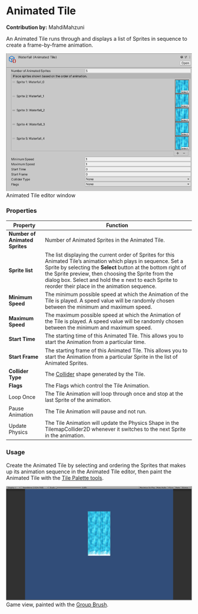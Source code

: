 # Animated Tile

__Contribution by:__  MahdiMahzuni

An Animated Tile runs through and displays a list of Sprites in sequence to create a frame-by-frame animation.

![](images/AnimatedTileEditor.png)<br/>Animated Tile editor window

### Properties

| Property                       | Function                                                                                                                                                                                                                                                                                                                                              |
|--------------------------------|-------------------------------------------------------------------------------------------------------------------------------------------------------------------------------------------------------------------------------------------------------------------------------------------------------------------------------------------------------|
| __Number of Animated Sprites__ | Number of Animated Sprites in the Animated Tile.                                                                                                                                                                                                                                                                                                      |
| __Sprite list__                | The list displaying the current order of Sprites for this Animated Tile’s animation which plays in sequence. Set a Sprite by selecting the **Select** button at the bottom right of the Sprite preview, then choosing the Sprite from the dialog box. Select and hold the **=** next to each Sprite to reorder their place in the animation sequence. |
| __Minimum Speed__              | The minimum possible speed at which the Animation of the Tile is played. A speed value will be randomly chosen between the minimum and maximum speed.                                                                                                                                                                                                 |
| __Maximum Speed__              | The maximum possible speed at which the Animation of the Tile is played. A speed value will be randomly chosen between the minimum and maximum speed.                                                                                                                                                                                                 |
| __Start Time__                 | The starting time of this Animated Tile. This allows you to start the Animation from a particular time.                                                                                                                                                                                                                                               |
| __Start Frame__                | The starting frame of this Animated Tile. This allows you to start the Animation from a particular Sprite in the list of Animated Sprites.                                                                                                                                                                                                            |
| __Collider Type__              | The [Collider](https://docs.unity3d.com/Manual/Collider2D.html) shape generated by the Tile.                                                                                                                                                                                                                                                          |
| __Flags__                      | The Flags which control the Tile Animation.                                                                                                                                                                                                                                                                                                           |
| Loop Once                      | The Tile Animation will loop through once and stop at the last Sprite of the animation.                                                                                                                                                                                                                                                               |
| Pause Animation                | The Tile Animation will pause and not run.                                                                                                                                                                                                                                                                                                            |
| Update Physics                 | The Tile Animation will update the Physics Shape in the TilemapCollider2D whenever it switches to the next Sprite in the animation.                                                                                                                                                                                                                   |

### Usage

Create the Animated Tile by selecting and ordering the Sprites that makes up its animation sequence in the Animated Tile
editor, then paint the Animated Tile with
the [Tile Palette tools](https://docs.unity3d.com/Manual/Tilemap-Painting.html).

![](images/AnimatedTile.png)<br/>Game view, painted with the [Group Brush](GroupBrush.md).